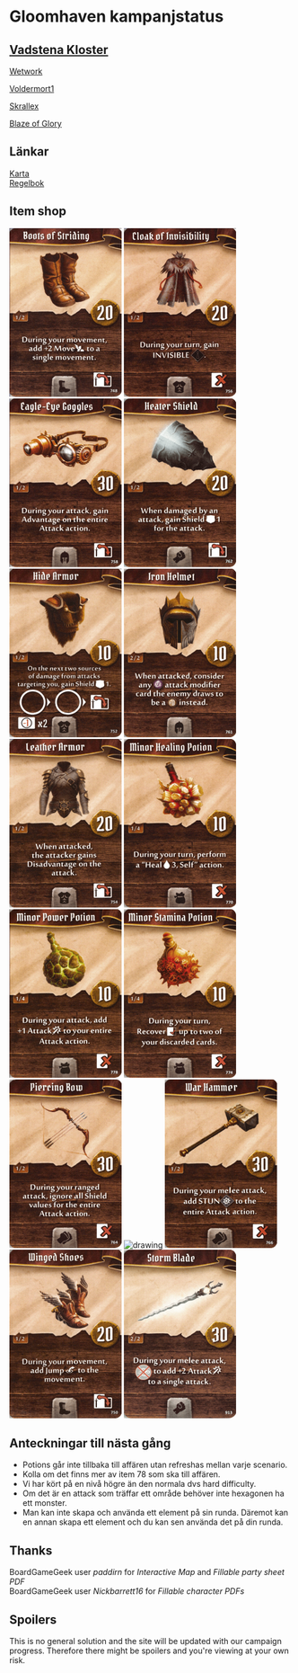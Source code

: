# Gloomhaven kampanjstatus

##  [Vadstena Kloster](allfathr.github.io/partysheet.png)
[Wetwork](allfathr.github.io/players/cragheart.png)

[Voldermort1](allfathr.github.io/players/tinkerer.png)

[Skrallex](allfathr.github.io/players/mindthief.png)

[Blaze of Glory](allfathr.github.io/players/spellweaver.png)

## Länkar
[Karta](allfathr.github.io/map.png)  
[Regelbok](https://drive.google.com/open?id=10Sjmjdyc2Fan62Ubi1LsHXtTz2r5wU-o)

## Item shop
<img src="firstset/boots-of-striding.png" alt="drawing" width="200"/>
<img src="firstset/cloak-of-invisibility.png" alt="drawing" width="200"/>
<img src="firstset/eagle-eye-goggles.png" alt="drawing" width="200"/>
<img src="firstset/heater-shield.png" alt="drawing" width="200"/>
<img src="firstset/hide-armor.png" alt="drawing" width="200"/>
<img src="firstset/iron-helmet.png" alt="drawing" width="200"/>
<img src="firstset/leather-armor.png" alt="drawing" width="200"/>
<img src="firstset/minor-healing-potion.png" alt="drawing" width="200"/>
<img src="firstset/minor-power-potion.png" alt="drawing" width="200"/>
<img src="firstset/minor-stamina-potion.png" alt="drawing" width="200"/>
<img src="firstset/piercing-bow.png" alt="drawing" width="200"/>
<img src="firstset/poison-daggers.png" alt="drawing" width="200"/>
<img src="firstset/war-hammer.png" alt="drawing" width="200"/>
<img src="firstset/winged-shoes.png" alt="drawing" width="200"/>
<img src="firstset/storm-blade.png" alt="drawing" width="200"/>

## Anteckningar till nästa gång
* Potions går inte tillbaka till affären utan refreshas mellan varje scenario.  
* Kolla om det finns mer av item 78 som ska till affären.  
* Vi har kört på en nivå högre än den normala dvs hard difficulty.  
* Om det är en attack som träffar ett område behöver inte hexagonen ha ett monster.  
* Man kan inte skapa och använda ett element på sin runda. Däremot kan en annan skapa ett element och du kan sen använda det på din runda.


## Thanks
BoardGameGeek user *paddirn* for *Interactive Map* and *Fillable party sheet PDF*  
BoardGameGeek user *Nickbarrett16* for *Fillable character PDFs*


## Spoilers
This is no general solution and the site will be updated with our campaign progress. Therefore there might be spoilers and you're viewing at your own risk.
